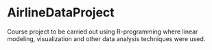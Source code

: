 # AirlineDataProject
Course project to be carried out using R-programming where linear modeling, visualization and other data analysis techniques were used.
